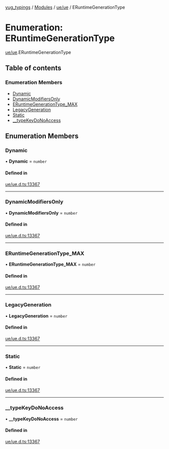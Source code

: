 [yug_typings](../README.md) / [Modules](../modules.md) / [ue/ue](../modules/ue_ue.md) / ERuntimeGenerationType

# Enumeration: ERuntimeGenerationType

[ue/ue](../modules/ue_ue.md).ERuntimeGenerationType

## Table of contents

### Enumeration Members

- [Dynamic](ue_ue.ERuntimeGenerationType.md#dynamic)
- [DynamicModifiersOnly](ue_ue.ERuntimeGenerationType.md#dynamicmodifiersonly)
- [ERuntimeGenerationType\_MAX](ue_ue.ERuntimeGenerationType.md#eruntimegenerationtype_max)
- [LegacyGeneration](ue_ue.ERuntimeGenerationType.md#legacygeneration)
- [Static](ue_ue.ERuntimeGenerationType.md#static)
- [\_\_typeKeyDoNoAccess](ue_ue.ERuntimeGenerationType.md#__typekeydonoaccess)

## Enumeration Members

### Dynamic

• **Dynamic** = `number`

#### Defined in

[ue/ue.d.ts:13367](https://github.com/YugMetaverse/yug_typings/blob/b7d9b19/ue/ue.d.ts#L13367)

___

### DynamicModifiersOnly

• **DynamicModifiersOnly** = `number`

#### Defined in

[ue/ue.d.ts:13367](https://github.com/YugMetaverse/yug_typings/blob/b7d9b19/ue/ue.d.ts#L13367)

___

### ERuntimeGenerationType\_MAX

• **ERuntimeGenerationType\_MAX** = `number`

#### Defined in

[ue/ue.d.ts:13367](https://github.com/YugMetaverse/yug_typings/blob/b7d9b19/ue/ue.d.ts#L13367)

___

### LegacyGeneration

• **LegacyGeneration** = `number`

#### Defined in

[ue/ue.d.ts:13367](https://github.com/YugMetaverse/yug_typings/blob/b7d9b19/ue/ue.d.ts#L13367)

___

### Static

• **Static** = `number`

#### Defined in

[ue/ue.d.ts:13367](https://github.com/YugMetaverse/yug_typings/blob/b7d9b19/ue/ue.d.ts#L13367)

___

### \_\_typeKeyDoNoAccess

• **\_\_typeKeyDoNoAccess** = `number`

#### Defined in

[ue/ue.d.ts:13367](https://github.com/YugMetaverse/yug_typings/blob/b7d9b19/ue/ue.d.ts#L13367)
